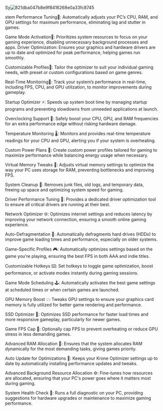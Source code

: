 Sy![821dba047b8e9f8416268e0a33fc8745](https://github.com/user-attachments/assets/948c84cd-5e1b-4c50-9590-2f9b32d205aa)

stem Performance Tuning🚀: Automatically adjusts your PC’s CPU, RAM, and GPU settings for maximum performance, eliminating lag and stutter in games.

Game Mode Activation🚀: Prioritizes system resources to focus on your gaming experience, disabling unnecessary background processes and apps.
Driver Optimization: Ensures your graphics and hardware drivers are up to date and optimized for peak performance, helping games run smoothly.

Customizable Profiles🚀: Tailor the optimizer to suit your individual gaming needs, with preset or custom configurations based on game genres.

Real-Time Monitoring🚀: Track your system’s performance in real-time, including FPS, CPU, and GPU utilization, to monitor improvements during gameplay.

Startup Optimizer ⚡: Speeds up system boot time by managing startup programs and preventing slowdowns from unneeded applications at launch.

Overclocking Support 🚀: Safely boost your CPU, GPU, and RAM frequencies for an extra performance edge without risking hardware damage.

Temperature Monitoring 🌡️: Monitors and provides real-time temperature readings for your CPU and GPU, alerting you if your system is overheating.

Custom Power Plans 🔋: Create custom power profiles tailored for gaming to maximize performance while balancing energy usage when necessary.

Virtual Memory Tweaks 💾: Adjusts virtual memory settings to optimize the way your PC uses storage for RAM, preventing bottlenecks and improving FPS.

System Cleanup 🧼: Removes junk files, old logs, and temporary data, freeing up space and optimizing system speed for gaming.

Driver Performance Tuning 🔧: Provides a dedicated driver optimization tool to ensure all critical drivers are running at their best.

Network Optimizer 🌐: Optimizes internet settings and reduces latency by improving your network connection, ensuring a smooth online gaming experience.

Auto-Defragmentation 🧩: Automatically defragments hard drives (HDDs) to improve game loading times and performance, especially on older systems.

Game-Specific Profiles 🎮: Automatically optimizes settings based on the game you're playing, ensuring the best FPS in both AAA and indie titles.

Customizable Hotkeys ⌨️: Set hotkeys to toggle game optimization, boost performance, or activate modes instantly during gaming sessions.

Game Mode Scheduling 🕹️: Automatically activates the best game settings at scheduled times or when certain games are launched.

GPU Memory Boost 💡: Tweaks GPU settings to ensure your graphics card memory is fully utilized for better game rendering and performance.

SSD Optimizer 🚀: Optimizes SSD performance for faster load times and more responsive gameplay, particularly for newer games.

Game FPS Cap 🎯: Optionally cap FPS to prevent overheating or reduce GPU stress in less demanding games.

Advanced RAM Allocation 🧠: Ensures that the system allocates RAM dynamically for the most demanding tasks, giving games priority.

Auto Update for Optimizations 🔄: Keeps your Krone Optimizer settings up to date by automatically installing performance updates and tweaks.

Advanced Background Resource Allocation ⚙️: Fine-tunes how resources are allocated, ensuring that your PC's power goes where it matters most during gaming.

System Health Check 🏥: Runs a full diagnostic on your PC, providing suggestions for hardware upgrades or maintenance to maximize gaming performance.
